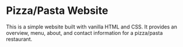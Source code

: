 # Pizza/Pasta Website

This is a simple website built with vanilla HTML and CSS. It provides an overview, menu, about, and contact information for a pizza/pasta restaurant.
